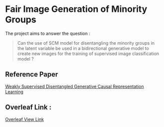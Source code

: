 # Fair Image Generation of Minority Groups

The project aims to answer the question :
> Can the use of SCM model for disentangling the minority groups in the latent variable be used in a bidirectional generative model to create new images for the training of supervised image classification model ?

## Reference Paper 
[Weakly Supervised Disentangled Generative Causal Representation Learning](https://www.jmlr.org/papers/volume23/21-0080/21-0080.pdf)

## Overleaf Link : 
[Overleaf View Link](https://www.overleaf.com/read/htydrnkcsqkz)
